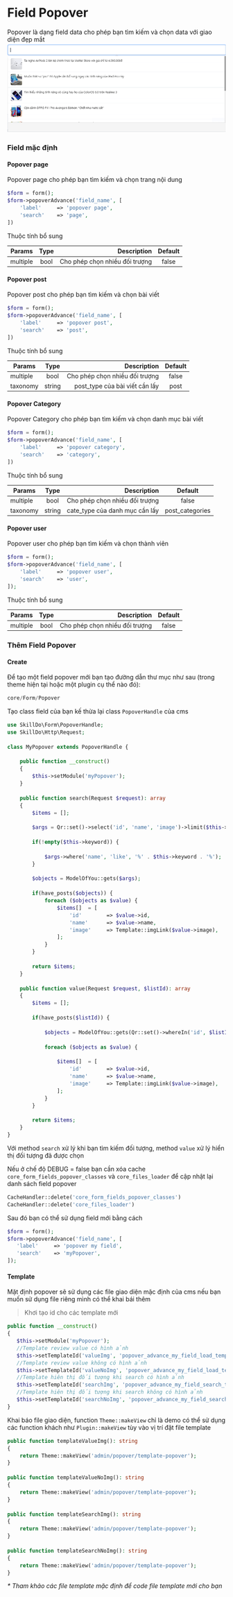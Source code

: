 # Field Popover
Popover là dạng field data cho phép bạn tìm kiếm và chọn data với giao diện đẹp mắt
![img.png](img.png)
### Field mặc định

#### Popover page
Popover page cho phép bạn tìm kiếm và chọn trang nội dung
```php
$form = form();
$form->popoverAdvance('field_name', [
    'label'     => 'popover page',
    'search'    => 'page',
])
```
Thuộc tính bổ sung

| Params   | Type |                    Description | Default |
|----------|:----:|-------------------------------:|:-------:|
| multiple | bool | Cho phép chọn nhiều đối trượng |  false  |

#### Popover post
Popover post cho phép bạn tìm kiếm và chọn bài viết
```php
$form = form();
$form->popoverAdvance('field_name', [
    'label'     => 'popover post',
    'search'    => 'post',
])
```

Thuộc tính bổ sung

| Params   |  Type  |                    Description | Default |
|----------|:------:|-------------------------------:|:-------:|
| multiple |  bool  | Cho phép chọn nhiều đối trượng |  false  |
| taxonomy | string | post_type của bài viết cần lấy |  post   |


#### Popover Category
Popover Category cho phép bạn tìm kiếm và chọn danh mục bài viết
```php
$form = form();
$form->popoverAdvance('field_name', [
    'label'     => 'popover category',
    'search'    => 'category',
])
```

Thuộc tính bổ sung

| Params   |  Type  |                    Description |     Default     |
|----------|:------:|-------------------------------:|:---------------:|
| multiple |  bool  | Cho phép chọn nhiều đối trượng |      false      |
| taxonomy | string | cate_type của danh mục cần lấy | post_categories |

#### Popover user
Popover user cho phép bạn tìm kiếm và chọn thành viên

```php
$form = form();
$form->popoverAdvance('field_name', [
    'label'     => 'popover user',
    'search'    => 'user',
]);
```

Thuộc tính bổ sung

| Params   |  Type  |                    Description |     Default     |
|----------|:------:|-------------------------------:|:---------------:|
| multiple |  bool  | Cho phép chọn nhiều đối trượng |      false      |

### Thêm Field Popover
#### Create
Để tạo một field popover mới bạn tạo đường dẫn thư mục như sau (trong theme hiện tại hoặc một plugin cụ thể nào đó):
```php
core/Form/Popover
```

Tạo class field của bạn kế thừa lại class `PopoverHandle` của cms

```php
use SkillDo\Form\PopoverHandle;
use SkillDo\Http\Request;

class MyPopover extends PopoverHandle {

    public function __construct() 
    {
        $this->setModule('myPopover');
    }
    
    public function search(Request $request): array
    {
        $items = [];

        $args = Qr::set()->select('id', 'name', 'image')->limit($this->limit)->offset($this->page* $this->limit);

        if(!empty($this->keyword)) {

            $args->where('name', 'like', '%' . $this->keyword . '%');
        }

        $objects = ModelOfYou::gets($args);

        if(have_posts($objects)) {
            foreach ($objects as $value) {
                $items[]  = [
                    'id'        => $value->id,
                    'name'      => $value->name,
                    'image'     => Template::imgLink($value->image),
                ];
            }
        }

        return $items;
    }

    public function value(Request $request, $listId): array
    {
        $items = [];

        if(have_posts($listId)) {

            $objects = ModelOfYou::gets(Qr::set()->whereIn('id', $listId)->select('id', 'name', 'image'));

            foreach ($objects as $value) {

                $items[]  = [
                    'id'        => $value->id,
                    'name'      => $value->name,
                    'image'     => Template::imgLink($value->image),
                ];
            }
        }

        return $items;
    }
}
```

Với method `search` xử lý khi bạn tìm kiếm đối tượng,
method `value` xử lý hiển thị đối tượng đã được chọn
>
Nếu ở chế độ DEBUG = false bạn cần xóa cache `core_form_fields_popover_classes` và `core_files_loader` để cập nhật lại danh sách field popover

```php
CacheHandler::delete('core_form_fields_popover_classes')
CacheHandler::delete('core_files_loader')
```
> 
Sau đó bạn có thể sử dụng field mới bằng cách

 ```php
$form = form();
$form->popoverAdvance('field_name', [
    'label'     => 'popover my field',
    'search'    => 'myPopover',
]);
```

#### Template
Mặt định popover sẽ sử dụng các file giao diện mặc định của cms nếu bạn muốn sử dụng file riêng mình có thể khai bái thêm
> Khơi tạo id cho các template mới

 ```php
public function __construct()
{
    $this->setModule('myPopover');
    //Template review value có hình ảnh
    $this->setTemplateId('valueImg', 'popover_advance_my_field_load_template');
    //Template review value không có hình ảnh
    $this->setTemplateId('valueNoImg', 'popover_advance_my_field_load_template');
    //Template hiên thị đối tượng khi search có hình ảnh
    $this->setTemplateId('searchImg', 'popover_advance_my_field_search_template');
    //Template hiên thị đối tượng khi search không có hình ảnh
    $this->setTemplateId('searchNoImg', 'popover_advance_my_field_search_template');
}
```
Khai báo file giao diện, function `Theme::makeView` chỉ là demo có thể sử dụng các function khách như `Plugin::makeView` tùy vào vị trí đặt file template

```php
public function templateValueImg(): string
{
    return Theme::makeView('admin/popover/template-popover');
}

public function templateValueNoImg(): string
{
    return Theme::makeView('admin/popover/template-popover');
}

public function templateSearchImg(): string
{
    return Theme::makeView('admin/popover/template-popover');
}

public function templateSearchNoImg(): string
{
    return Theme::makeView('admin/popover/template-popover');
}
```

_* Tham khảo các file template mặc định để code file template mới cho bạn_
